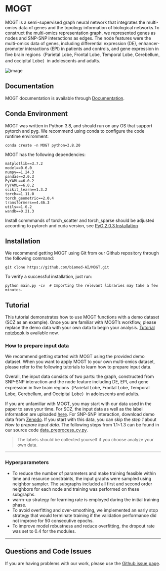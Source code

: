 # MOGT
MOGT is a semi-supervised graph neural network that integrates the multi-omics data of genes and the topology information of biological networks.To construct the multi-omics representation graph, we represented genes as nodes and SNP-SNP interactions as edges. The node features were the multi-omics data of genes, including differential expression (DE), enhancer-promoter interactions (EPI) in patients and controls, and gene expression in five brain regions（Parietal Lobe, Frontal Lobe, Temporal Lobe, Cerebellum, and occipital Lobe）in adolescents and adults.

![image](https://github.com/biomed-AI/MOGT/blob/main/img/Framework.png)

## Documentation
MOGT documentation is available through [Documentation](https://github.com/biomed-AI/MOGT/blob/main/README.md).

## Conda Environment
MOGT was written in Python 3.8, and should run on any OS that support pytorch and pyg. 
We recommend using conda to configure the code runtime environment:
```
conda create -n MOGT python=3.8.20
```
MOGT has the following dependencies:
```
matplotlib==3.7.2
model==0.6.0
numpy==1.24.3
pandas==2.0.3
PyYAML==6.0.2
PyYAML==6.0.2
scikit_learn==1.3.2
torch==1.11.0
torch_geometric==2.0.4
transformers==4.46.3
utils==1.0.2
wandb==0.21.3
```
Install commmands of torch_scatter and torch_sparse should be adjusted according to pytorch and cuda version, see [PyG 2.0.3 Installation](https://pytorch-geometric.readthedocs.io/en/2.0.3/notes/installation.html)

## Installation
We recommend getting MOGT using Git from our Github repository through the following command:

```
git clone https://github.com/biomed-AI/MOGT.git
```
To verify a successful installation, just run:
```
python main.py -cv  # Importing the relevant libraries may take a few minutes.
```

## Tutorial
This tutorial demonstrates how to use MOGT functions with a demo dataset (SCZ as an example). 
Once you are familiar with MOGT’s workflow, please replace the demo data with your own data to begin your analysis. 
[Tutorial notebook](https://github.com/biomed-AI/MOGT/blob/main/Tutorial.ipynb) is available now.

### How to prepare input data

We recommend getting started with MOGT using the provided demo dataset. When you want to apply MOGT to your own multi-omics dataset, please refer to the following tutorials to learn how to prepare input data.

Overall, the input data consists of two parts: the graph, constructed from SNP-SNP interaction and the node feature including DE, EPI, and gene expression in five brain regions（Parietal Lobe, Frontal Lobe, Temporal Lobe, Cerebellum, and Occipital Lobe）in adolescents and adults.

 If you are unfamiliar with MOGT, you may start with our data used in the paper to save your time. For SCZ, the input data as well as the label information are uploaded [here](https://github.com/biomed-AI/MOGT/tree/main/data). For SNP-SNP interaction, download demo data from [Zenodo](). If you start with this data, you can skip the _step 1_ about _How to prepare input data_.
 The following steps from 1.1~1.3 can be found in our source code [data_preprocess_cv.py](https://github.com/biomed-AI/MOGT/blob/main/data_preprocess_cv.py).

>The labels should be collected yourself if you choose analyze your own data.


---

### Hyperparameters

- To reduce the number of parameters and make training feasible within time and resource constraints, the input graphs were sampled using neighbor sampler. The subgraphs included all first and second order neighbors for each node and training was performed on these subgraphs.
- warm-up strategy for learning rate is employed during the initial training phase.
- To avoid overfitting and over-smoothing, we implemented an early stop strategy that would terminate training if the validation performance did not improve for 50 consecutive epochs.
- To improve model robustness and reduce overfitting, the dropout rate was set to 0.4 for the modules.

---

## Questions and Code Issues
If you are having problems with our work, please use the [Github issue page](https://github.com/biomed-AI/MOGT/issues).